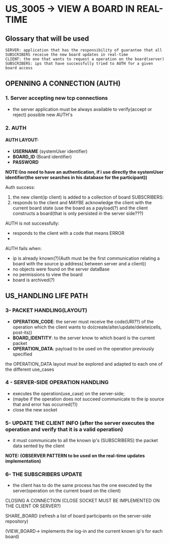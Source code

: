 # US_3005 -> VIEW A BOARD IN REAL-TIME

## Glossary that will be used

    SERVER: application that has the responsibility of guarantee that all SUBSCRIBERS receive the new board updates in real-time
    CLIENT: the one that wants to request a operation on the board(server)
    SUBSCRIBERS: ips that have successfully tried to AUTH for a given board access

## OPENNING A CONNECTION (AUTH)
### 1. Server accepting new tcp connections

-  the server application must be always available to verify(accept or reject) possible new AUTH's

### 2. AUTH

#### AUTH LAYOUT:
-	**USERNAME** (systemUser identifier)
- 	**BOARD_ID** (Board identifier)
- 	**PASSWORD**

**NOTE:(no need to have an authentication, if i use directly the systemUser identifier(the server searches in his database for the participant))**

Auth success:
1. the new client(ip client) is added to a collection of board SUBSCRIBERS:
2. responds to the client and MAYBE acknowledge the client with the current board state 
    (use the board as a payload(?) and the client constructs a board(that is only persisted in the server side???)

AUTH is not successfully:
- responds to the client with a code that means ERROR
- 
AUTH fails when:
- ip is already known(?)(Auth must be the first communication relating a board with the source ip address( between server and a client))
- no objects were found on the server dataBase
- no permissions to view the board
- board is archived(?)


## US_HANDLING LIFE PATH
### 3- PACKET HANDLING(LAYOUT)

- **OPERATION_CODE**: the server must receive the code(URI??) of the operation which the client wants to do(create/alter/update/delete(cells, post-its))
- **BOARD_IDENTITY**: to the server know to which board is the current packet
- **OPERATION_DATA**: payload to be used on the operation previously specified 

the OPERATION_DATA layout must be explored and adapted to each one of the different use_cases

### 4 - SERVER-SIDE OPERATION HANDLING 
- executes the operation(use_case) on the server-side;
- (maybe if the operation does not succeed communicate to the ip source that and error has occurred(?))
- close the new socket

### 5- UPDATE THE CLIENT INFO (after the server executes the operation and verify that it is a valid operation)
-  it must communicate to all the known ip's (SUBSCRIBERS) the packet data sented by the client

**NOTE: (OBSERVER PATTERN to be used on the real-time updates implementation)**

### 6- THE SUBSCRIBERS UPDATE

- the client has to do the same process has the one executed by the server(operation on the current board on the client)


CLOSING A CONNECTION
(CLOSE SOCKET MUST BE IMPLEMENTED ON THE CLIENT OR SERVER?)	



SHARE_BOARD
(refresh a list of board participants on the server-side repository)




(VIEW_BOARD-> implements the log-in and the current known ip's for each board)







